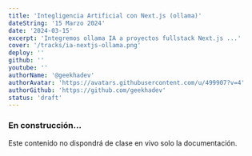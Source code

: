 ```yaml
---
title: 'Integligencia Artificial con Next.js (ollama)'
dateString: '15 Marzo 2024'
date: '2024-03-15'
excerpt: 'Integremos ollama IA a proyectos fullstack Next.js ...'
cover: '/tracks/ia-nextjs-ollama.png'
deploy: ''
github: ''
youtube: ''
authorName: '@geekhadev'
authorAvatar: 'https://avatars.githubusercontent.com/u/499907?v=4'
authorGithub: 'https://github.com/geekhadev'
status: 'draft'
---
```


### En construcción...

Este contenido no dispondrá de clase en vivo solo la documentación.
